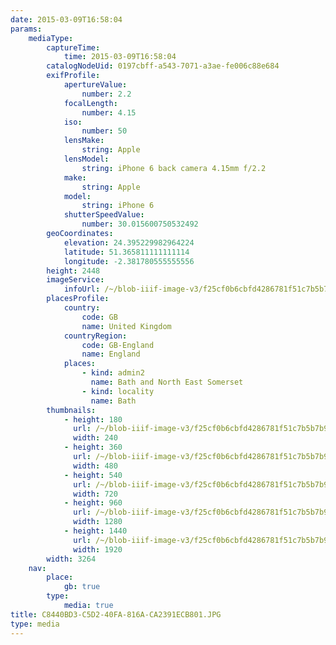 ```yaml
---
date: 2015-03-09T16:58:04
params:
    mediaType:
        captureTime:
            time: 2015-03-09T16:58:04
        catalogNodeUid: 0197cbff-a543-7071-a3ae-fe006c88e684
        exifProfile:
            apertureValue:
                number: 2.2
            focalLength:
                number: 4.15
            iso:
                number: 50
            lensMake:
                string: Apple
            lensModel:
                string: iPhone 6 back camera 4.15mm f/2.2
            make:
                string: Apple
            model:
                string: iPhone 6
            shutterSpeedValue:
                number: 30.015600750532492
        geoCoordinates:
            elevation: 24.395229982964224
            latitude: 51.365811111111114
            longitude: -2.381780555555556
        height: 2448
        imageService:
            infoUrl: /~/blob-iiif-image-v3/f25cf0b6cbfd4286781f51c7b5b7b9a35d1de32d8389ded8b4b6e2208a7977cc/info.json
        placesProfile:
            country:
                code: GB
                name: United Kingdom
            countryRegion:
                code: GB-England
                name: England
            places:
                - kind: admin2
                  name: Bath and North East Somerset
                - kind: locality
                  name: Bath
        thumbnails:
            - height: 180
              url: /~/blob-iiif-image-v3/f25cf0b6cbfd4286781f51c7b5b7b9a35d1de32d8389ded8b4b6e2208a7977cc/full/240%2C180/0/default.jpg
              width: 240
            - height: 360
              url: /~/blob-iiif-image-v3/f25cf0b6cbfd4286781f51c7b5b7b9a35d1de32d8389ded8b4b6e2208a7977cc/full/480%2C360/0/default.jpg
              width: 480
            - height: 540
              url: /~/blob-iiif-image-v3/f25cf0b6cbfd4286781f51c7b5b7b9a35d1de32d8389ded8b4b6e2208a7977cc/full/720%2C540/0/default.jpg
              width: 720
            - height: 960
              url: /~/blob-iiif-image-v3/f25cf0b6cbfd4286781f51c7b5b7b9a35d1de32d8389ded8b4b6e2208a7977cc/full/1280%2C960/0/default.jpg
              width: 1280
            - height: 1440
              url: /~/blob-iiif-image-v3/f25cf0b6cbfd4286781f51c7b5b7b9a35d1de32d8389ded8b4b6e2208a7977cc/full/1920%2C1440/0/default.jpg
              width: 1920
        width: 3264
    nav:
        place:
            gb: true
        type:
            media: true
title: C8440BD3-C5D2-40FA-816A-CA2391ECB801.JPG
type: media
---
```

